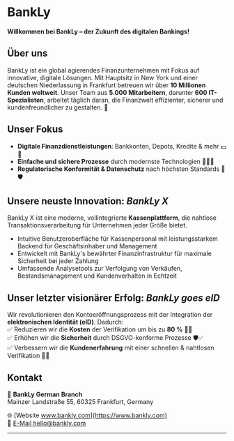 # BankLy  

**Willkommen bei BankLy – der Zukunft des digitalen Bankings!**  

## Über uns  
BankLy ist ein global agierendes Finanzunternehmen mit Fokus auf innovative, digitale Lösungen. Mit Hauptsitz in New York und einer deutschen Niederlassung in Frankfurt betreuen wir über **10 Millionen Kunden weltweit**. Unser Team aus **5.000 Mitarbeitern**, darunter **600 IT-Spezialisten**, arbeitet täglich daran, die Finanzwelt effizienter, sicherer und kundenfreundlicher zu gestalten. 🚀  

## Unser Fokus  
- **Digitale Finanzdienstleistungen**: Bankkonten, Depots, Kredite & mehr 💵👾  
- **Einfache und sichere Prozesse** durch modernste Technologien 👩‍⚖️✅ 
- **Regulatorische Konformität & Datenschutz** nach höchsten Standards 🔐🛡️ 

## Unsere neuste Innovation: *BankLy X*  
BankLy X ist eine moderne, vollintegrierte **Kassenplattform**, die nahtlose Transaktionsverarbeitung für Unternehmen jeder Größe bietet. 
- Intuitive Benutzeroberfläche für Kassenpersonal mit leistungsstarkem Backend für Geschäftsinhaber und Management
- Entwickelt mit BankLy's bewährter Finanzinfrastruktur für maximale Sicherheit bei jeder Zahlung
- Umfassende Analysetools zur Verfolgung von Verkäufen, Bestandsmanagement und Kundenverhalten in Echtzeit

## Unser letzter visionärer Erfolg: *BankLy goes eID*  
Wir revolutionieren den Kontoeröffnungsprozess mit der Integration der **elektronischen Identität (eID)**. Dadurch:  
✅ Reduzieren wir die **Kosten** der Verifikation um bis zu **80 %** 💸🫰  
✅ Erhöhen wir die **Sicherheit** durch DSGVO-konforme Prozesse 🛡️✅  
✅ Verbessern wir die **Kundenerfahrung** mit einer schnellen & nahtlosen Verifikation 💝🤗 

## Kontakt  
📍 **BankLy German Branch**  
Mainzer Landstraße 55, 60325 Frankfurt, Germany  

🌐 [Website www.bankly.com](https://www.bankly.com)  
📩 [E-Mail hello@bankly.com](mailto:hello@bankly.com)  

---  
